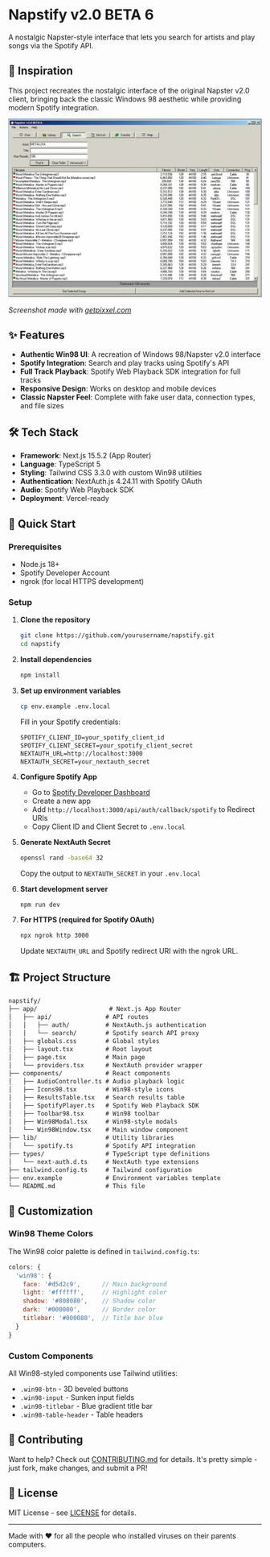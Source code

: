# Napstify v2.0 BETA 6

A nostalgic Napster-style interface that lets you search for artists and play songs via the Spotify API.



## 🎵 Inspiration

This project recreates the nostalgic interface of the original Napster v2.0 client, bringing back the classic Windows 98 aesthetic while providing modern Spotify integration.

![Original Napster v2.0 Interface](./public/Napster.png)

*Screenshot made with [getpixxel.com](https://www.getpixxel.com/)*

## ✨ Features

- **Authentic Win98 UI**: A recreation of Windows 98/Napster v2.0 interface
- **Spotify Integration**: Search and play tracks using Spotify's API
- **Full Track Playback**: Spotify Web Playback SDK integration for full tracks
- **Responsive Design**: Works on desktop and mobile devices
- **Classic Napster Feel**: Complete with fake user data, connection types, and file sizes

## 🛠️ Tech Stack

- **Framework**: Next.js 15.5.2 (App Router)
- **Language**: TypeScript 5
- **Styling**: Tailwind CSS 3.3.0 with custom Win98 utilities
- **Authentication**: NextAuth.js 4.24.11 with Spotify OAuth
- **Audio**: Spotify Web Playback SDK
- **Deployment**: Vercel-ready

## 🚀 Quick Start

### Prerequisites

- Node.js 18+ 
- Spotify Developer Account
- ngrok (for local HTTPS development)

### Setup

1. **Clone the repository**
   ```bash
   git clone https://github.com/yourusername/napstify.git
   cd napstify
   ```

2. **Install dependencies**
   ```bash
   npm install
   ```

3. **Set up environment variables**
   ```bash
   cp env.example .env.local
   ```
   
   Fill in your Spotify credentials:
   ```env
   SPOTIFY_CLIENT_ID=your_spotify_client_id
   SPOTIFY_CLIENT_SECRET=your_spotify_client_secret
   NEXTAUTH_URL=http://localhost:3000
   NEXTAUTH_SECRET=your_nextauth_secret
   ```

4. **Configure Spotify App**
   - Go to [Spotify Developer Dashboard](https://developer.spotify.com/dashboard)
   - Create a new app
   - Add `http://localhost:3000/api/auth/callback/spotify` to Redirect URIs
   - Copy Client ID and Client Secret to `.env.local`

5. **Generate NextAuth Secret**
   ```bash
   openssl rand -base64 32
   ```
   Copy the output to `NEXTAUTH_SECRET` in your `.env.local`

6. **Start development server**
   ```bash
   npm run dev
   ```

7. **For HTTPS (required for Spotify OAuth)**
   ```bash
   npx ngrok http 3000
   ```
   Update `NEXTAUTH_URL` and Spotify redirect URI with the ngrok URL.







## 🏗️ Project Structure

```
napstify/
├── app/                    # Next.js App Router
│   ├── api/               # API routes
│   │   ├── auth/          # NextAuth.js authentication
│   │   └── search/        # Spotify search API proxy
│   ├── globals.css        # Global styles
│   ├── layout.tsx         # Root layout
│   ├── page.tsx           # Main page
│   └── providers.tsx      # NextAuth provider wrapper
├── components/            # React components
│   ├── AudioController.ts # Audio playback logic
│   ├── Icons98.tsx        # Win98-style icons
│   ├── ResultsTable.tsx   # Search results table
│   ├── SpotifyPlayer.ts   # Spotify Web Playback SDK
│   ├── Toolbar98.tsx      # Win98 toolbar
│   ├── Win98Modal.tsx     # Win98-style modals
│   └── Win98Window.tsx    # Main window component
├── lib/                   # Utility libraries
│   └── spotify.ts         # Spotify API integration
├── types/                 # TypeScript type definitions
│   └── next-auth.d.ts     # NextAuth type extensions
├── tailwind.config.ts     # Tailwind configuration
├── env.example            # Environment variables template
└── README.md              # This file
```

## 🎨 Customization

### Win98 Theme Colors

The Win98 color palette is defined in `tailwind.config.ts`:

```js
colors: {
  'win98': {
    face: '#d5d2c9',      // Main background
    light: '#ffffff',     // Highlight color
    shadow: '#808080',    // Shadow color
    dark: '#000000',      // Border color
    titlebar: '#000080',  // Title bar blue
  }
}
```

### Custom Components

All Win98-styled components use Tailwind utilities:

- `.win98-btn` - 3D beveled buttons
- `.win98-input` - Sunken input fields
- `.win98-titlebar` - Blue gradient title bar
- `.win98-table-header` - Table headers

## 🤝 Contributing

Want to help? Check out [CONTRIBUTING.md](CONTRIBUTING.md) for details. It's pretty simple - just fork, make changes, and submit a PR!

## 📝 License

MIT License - see [LICENSE](LICENSE) for details.

---

Made with ❤️ for all the people who installed viruses on their parents computers.
